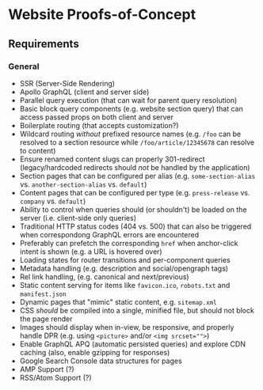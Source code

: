 # Website Proofs-of-Concept

## Requirements
### General
- SSR (Server-Side Rendering)
- Apollo GraphQL (client and server side)
- Parallel query execution (that can wait for parent query resolution)
- Basic block query components (e.g. website section query) that can access passed props on both client and server
- Boilerplate routing (that accepts customization?)
- Wildcard routing _without_ prefixed resource names (e.g. `/foo` can be resolved to a section resource while `/foo/article/12345678` can resolve to content)
- Ensure renamed content slugs can properly 301-redirect (legacy/hardcoded redirects should _not_ be handled by the application)
- Section pages that can be configured per alias (e.g. `some-section-alias` vs. `another-section-alias` vs. `default`)
- Content pages that can be configured per type (e.g. `press-release` vs. `company` vs. `default`)
- Ability to control when queries should (or shouldn't) be loaded on the server (i.e. client-side only queries)
- Traditional HTTP status codes (404 vs. 500) that can also be triggered when correspondong GraphQL errors are encountered
- Preferably can prefetch the corresponding `href` when anchor-click intent is shown (e.g. a URL is hovered over)
- Loading states for router transitions and per-component queries
- Metadata handling (e.g. description and social/opengraph tags)
- Rel link handling, (e.g. canonical and next/previous)
- Static content serving for items like `favicon.ico`, `robots.txt` and `manifest.json`
- Dynamic pages that "mimic" static content, e.g. `sitemap.xml`
- CSS _should_ be compiled into a single, minified file, but should not block the page render
- Images should display when in-view, be responsive, and properly handle DPR (e.g. using `<picture>` and/or `<img srcset="">`)
- Enable GraphQL APQ (automatic persisted queries) and explore CDN caching (also, enable gzipping for responses)
- Google Search Console data structures for pages
- AMP Support (?)
- RSS/Atom Support (?)
